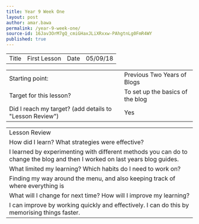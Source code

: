```yaml
---
title: Year 9 Week One
layout: post
author: amar.bawa
permalink: /year-9-week-one/
source-id: 16Jav3OrM7gQ_cmiGHaxJLiXRxxw-PAhgtnLg0FmR4WY
published: true
---
```

<table>
  <tr>
    <td>Title</td>
    <td>First Lesson</td>
    <td>Date</td>
    <td>05/09/18</td>
  </tr>
</table>


<table>
  <tr>
    <td>Starting point:</td>
    <td>Previous Two Years of Blogs</td>
  </tr>
  <tr>
    <td>Target for this lesson?</td>
    <td>To set up the basics of the blog</td>
  </tr>
  <tr>
    <td>Did I reach my target? 
(add details to "Lesson Review")</td>
    <td>Yes</td>
  </tr>
</table>


<table>
  <tr>
    <td>Lesson Review</td>
  </tr>
  <tr>
    <td>How did I learn? What strategies were effective? </td>
  </tr>
  <tr>
    <td>I learned by experimenting with different methods you can do to change the blog and then I worked on last years blog guides. </td>
  </tr>
  <tr>
    <td>What limited my learning? Which habits do I need to work on? </td>
  </tr>
  <tr>
    <td>Finding my way around the menu, and also keeping track of where everything is</td>
  </tr>
  <tr>
    <td>What will I change for next time? How will I improve my learning?</td>
  </tr>
  <tr>
    <td>I can improve by working quickly and effectively. I can do this by memorising things faster.</td>
  </tr>
</table>


